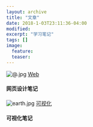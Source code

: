 ```yaml
---
layout: archive
title: "文章"
date: 2018-1-03T23:11:36-04:00
modified:
excerpt: "学习笔记"
tags: []
image: 
  feature: 
  teaser:
---
```


![@.jpg](https://i.loli.net/2018/01/06/5a50e4811240b.jpg)
[Web](https://Amadues.github.io/posts/rwd/index)
#### 网页设计笔记

![earth.jpg](https://i.loli.net/2018/01/06/5a50e48117563.jpg)
[可视化](https://Amadues.github.io/posts/infovis/index)
#### 可视化笔记
